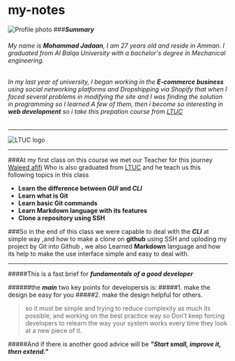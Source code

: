 # my-notes

![Profile photo](https://avatars.githubusercontent.com/u/129458608?s=400&u=08b6796380b8ec348d0b6f9bb321c921cc675785&v=4)
###***Summary***
###### My name is **Mohammad Jadaan**, I am 27 years old and reside in Amman. I graduated from Al Balqa University with a bachelor's degree in Mechanical engineering.

###### In my last year of university, I began working in the ***E-commerce business*** using social networking platforms and Dropshipping via Shopify that when I faced several problems in modifying the site and I was finding the solution in programming so I learned A few of them, then i become so interesting in **web development** so i take this prepation course from [LTUC](https://www.ltuc.com/)
___
![LTUC logo](https://avatars1.githubusercontent.com/u/46479305?s=400&v=4)

___
###At my first class on this course we met our Teacher for this journey [Waleed afifi](https://github.com/waleedafifi90) Who is also graduated from [LTUC](https://www.ltuc.com/) and he teach us this following topics in this class 

- **Learn the difference between ***GUI*** and ***CLI*****
- **Learn what is Git**
- **Learn basic Git commands**
- **Learn Markdown language with its features**
- **Clone a repository using SSH**

###So in the end of this class we were capable to deal with the ***CLI*** at simple way ,and how to make a clone on **github** using SSH and uploding my project by Git into Github , we also Learned  **Markdown** language and how its help to make the use interface simple and easy to deal with.
___
#####This is a fast brief for ***fundamentals of a good developer***

######the ***main*** two key points for developersis is:
#####1. make the design be easy for you 
#####2. make the design helpful for others.
> so it must be simple and trying to reduce complexity as much its possible, and working on the best practice way so Don’t keep forcing developers to relearn the way your system works every time they look at a new piece of it.

#####And if there is another good advice will be 
***"Start small, improve it, then extend."***